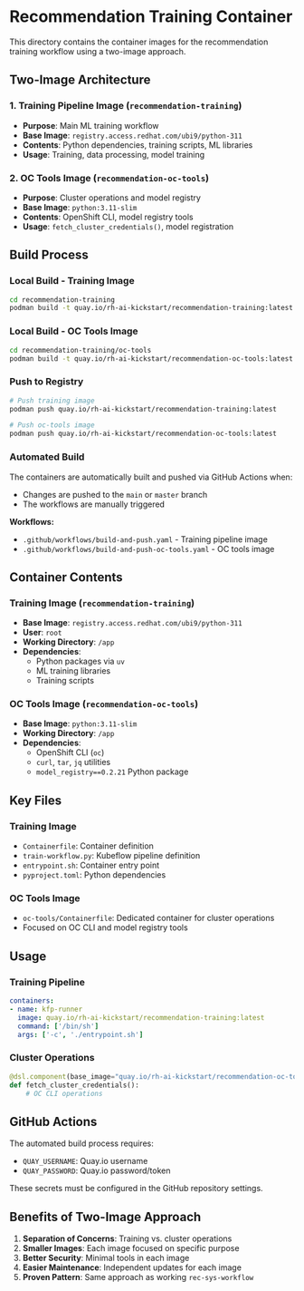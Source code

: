 # Recommendation Training Container

This directory contains the container images for the recommendation training workflow using a two-image approach.

## Two-Image Architecture

### 1. Training Pipeline Image (`recommendation-training`)
- **Purpose**: Main ML training workflow
- **Base Image**: `registry.access.redhat.com/ubi9/python-311`
- **Contents**: Python dependencies, training scripts, ML libraries
- **Usage**: Training, data processing, model training

### 2. OC Tools Image (`recommendation-oc-tools`)
- **Purpose**: Cluster operations and model registry
- **Base Image**: `python:3.11-slim`
- **Contents**: OpenShift CLI, model registry tools
- **Usage**: `fetch_cluster_credentials()`, model registration

## Build Process

### Local Build - Training Image

```bash
cd recommendation-training
podman build -t quay.io/rh-ai-kickstart/recommendation-training:latest .
```

### Local Build - OC Tools Image

```bash
cd recommendation-training/oc-tools
podman build -t quay.io/rh-ai-kickstart/recommendation-oc-tools:latest .
```

### Push to Registry

```bash
# Push training image
podman push quay.io/rh-ai-kickstart/recommendation-training:latest

# Push oc-tools image
podman push quay.io/rh-ai-kickstart/recommendation-oc-tools:latest
```

### Automated Build

The containers are automatically built and pushed via GitHub Actions when:
- Changes are pushed to the `main` or `master` branch
- The workflows are manually triggered

**Workflows:**
- `.github/workflows/build-and-push.yaml` - Training pipeline image
- `.github/workflows/build-and-push-oc-tools.yaml` - OC tools image

## Container Contents

### Training Image (`recommendation-training`)
- **Base Image**: `registry.access.redhat.com/ubi9/python-311`
- **User**: `root`
- **Working Directory**: `/app`
- **Dependencies**: 
  - Python packages via `uv`
  - ML training libraries
  - Training scripts

### OC Tools Image (`recommendation-oc-tools`)
- **Base Image**: `python:3.11-slim`
- **Working Directory**: `/app`
- **Dependencies**: 
  - OpenShift CLI (`oc`)
  - `curl`, `tar`, `jq` utilities
  - `model_registry==0.2.21` Python package

## Key Files

### Training Image
- `Containerfile`: Container definition
- `train-workflow.py`: Kubeflow pipeline definition
- `entrypoint.sh`: Container entry point
- `pyproject.toml`: Python dependencies

### OC Tools Image
- `oc-tools/Containerfile`: Dedicated container for cluster operations
- Focused on OC CLI and model registry tools

## Usage

### Training Pipeline
```yaml
containers:
- name: kfp-runner
  image: quay.io/rh-ai-kickstart/recommendation-training:latest
  command: ['/bin/sh']
  args: ['-c', './entrypoint.sh']
```

### Cluster Operations
```python
@dsl.component(base_image="quay.io/rh-ai-kickstart/recommendation-oc-tools:latest")
def fetch_cluster_credentials():
    # OC CLI operations
```

## GitHub Actions

The automated build process requires:
- `QUAY_USERNAME`: Quay.io username
- `QUAY_PASSWORD`: Quay.io password/token

These secrets must be configured in the GitHub repository settings.

## Benefits of Two-Image Approach

1. **Separation of Concerns**: Training vs. cluster operations
2. **Smaller Images**: Each image focused on specific purpose
3. **Better Security**: Minimal tools in each image
4. **Easier Maintenance**: Independent updates for each image
5. **Proven Pattern**: Same approach as working `rec-sys-workflow`
